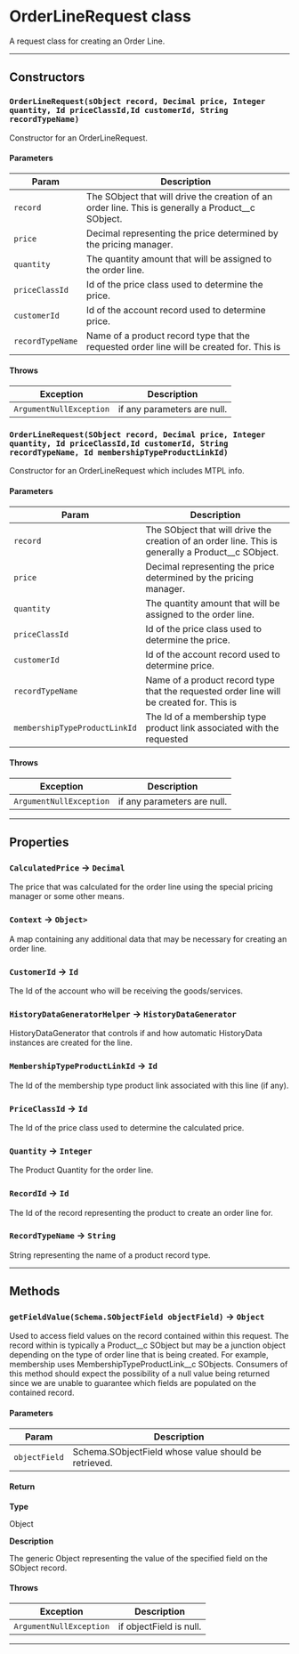 # OrderLineRequest class

A request class for creating an Order Line.

---
## Constructors
### `OrderLineRequest(sObject record, Decimal price, Integer quantity, Id priceClassId,Id customerId, String recordTypeName)`

Constructor for an OrderLineRequest.
#### Parameters
|Param|Description|
|-----|-----------|
|`record` |  The SObject that will drive the creation of an order line. This is generally a Product__c SObject. |
|`price` |  Decimal representing the price determined by the pricing manager. |
|`quantity` |  The quantity amount that will be assigned to the order line. |
|`priceClassId` |  Id of the price class used to determine the price. |
|`customerId` |  Id of the account record used to determine price. |
|`recordTypeName` |  Name of a product record type that the requested order line will be created for. This is |

#### Throws
|Exception|Description|
|---------|-----------|
|`ArgumentNullException` |  if any parameters are null. |

### `OrderLineRequest(SObject record, Decimal price, Integer quantity, Id priceClassId,Id customerId, String recordTypeName, Id membershipTypeProductLinkId)`

Constructor for an OrderLineRequest which includes MTPL info.
#### Parameters
|Param|Description|
|-----|-----------|
|`record` |  The SObject that will drive the creation of an order line. This is generally a Product__c SObject. |
|`price` |  Decimal representing the price determined by the pricing manager. |
|`quantity` |  The quantity amount that will be assigned to the order line. |
|`priceClassId` |  Id of the price class used to determine the price. |
|`customerId` |  Id of the account record used to determine price. |
|`recordTypeName` |  Name of a product record type that the requested order line will be created for. This is |
|`membershipTypeProductLinkId` |  The Id of a membership type product link associated with the requested |

#### Throws
|Exception|Description|
|---------|-----------|
|`ArgumentNullException` |  if any parameters are null. |

---
## Properties

### `CalculatedPrice` → `Decimal`

The price that was calculated for the order line using the special pricing manager or some other means.

### `Context` → `Object>`

A map containing any additional data that may be necessary for creating an order line.

### `CustomerId` → `Id`

The Id of the account who will be receiving the goods/services.

### `HistoryDataGeneratorHelper` → `HistoryDataGenerator`

HistoryDataGenerator that controls if and how automatic HistoryData instances are created for the line.

### `MembershipTypeProductLinkId` → `Id`

The Id of the membership type product link associated with this line (if any).

### `PriceClassId` → `Id`

The Id of the price class used to determine the calculated price.

### `Quantity` → `Integer`

The Product Quantity for the order line.

### `RecordId` → `Id`

The Id of the record representing the product to create an order line for.

### `RecordTypeName` → `String`

String representing the name of a product record type.

---
## Methods
### `getFieldValue(Schema.SObjectField objectField)` → `Object`

Used to access field values on the record contained within this request. The record within is typically a Product__c SObject but may be a junction object depending on the type of order line that is being created. For example, membership uses MembershipTypeProductLink__c SObjects. Consumers of this method should expect the possibility of a null value being returned since we are unable to guarantee which fields are populated on the contained record.

#### Parameters
|Param|Description|
|-----|-----------|
|`objectField` |  Schema.SObjectField whose value should be retrieved. |

#### Return

**Type**

Object

**Description**

The generic Object representing the value of the specified field on the SObject record.

#### Throws
|Exception|Description|
|---------|-----------|
|`ArgumentNullException` |  if objectField is null. |

---
